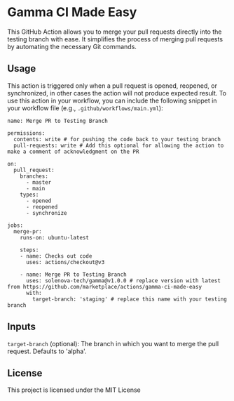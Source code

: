 # Gamma CI Made Easy

This GitHub Action allows you to merge your pull requests directly into the testing branch with ease. It simplifies the process of merging pull requests by automating the necessary Git commands.

## Usage

This action is triggered only when a pull request is opened, reopened, or synchronized, in other cases the action will not produce expected result. To use this action in your workflow, you can include the following snippet in your workflow file (e.g., `.github/workflows/main.yml`):

```YML
name: Merge PR to Testing Branch

permissions:
  contents: write # for pushing the code back to your testing branch
  pull-requests: write # Add this optional for allowing the action to make a comment of acknowledgment on the PR

on:
  pull_request:
    branches:
      - master
      - main
    types:
      - opened
      - reopened
      - synchronize

jobs:
  merge-pr:
    runs-on: ubuntu-latest

    steps:
    - name: Checks out code
      uses: actions/checkout@v3

    - name: Merge PR to Testing Branch
      uses: solenova-tech/gamma@v1.0.0 # replace version with latest from https://github.com/marketplace/actions/gamma-ci-made-easy
      with:
        target-branch: 'staging' # replace this name with your testing branch
```

## Inputs

`target-branch` (optional): The branch in which you want to merge the pull request. Defaults to 'alpha'.

## License

This project is licensed under the MIT License
